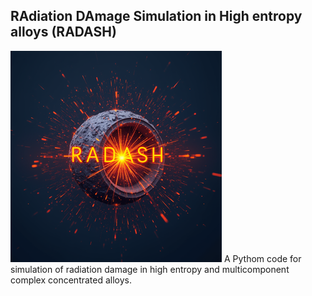 <h2> RAdiation DAmage Simulation in High entropy alloys (RADASH) </h2>
<img src="radash-logo.png" alt="" />
A Pythom code for simulation of radiation damage in high entropy and multicomponent complex concentrated alloys.
